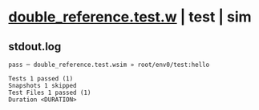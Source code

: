 # [double_reference.test.w](../../../../../tests/valid/double_reference.test.w) | test | sim

## stdout.log
```log
pass ─ double_reference.test.wsim » root/env0/test:hello

Tests 1 passed (1)
Snapshots 1 skipped
Test Files 1 passed (1)
Duration <DURATION>
```

